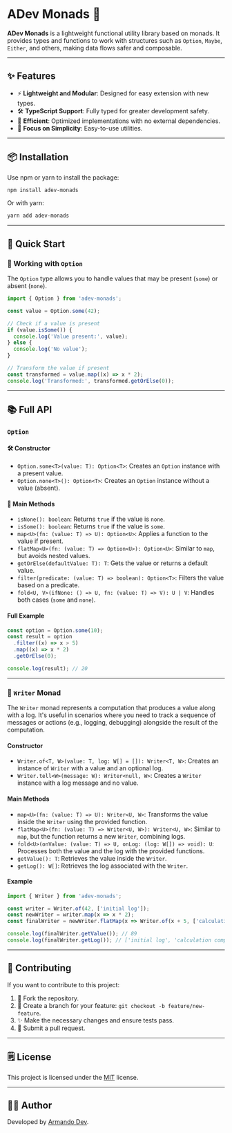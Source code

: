 # ADev Monads 🚀

**ADev Monads** is a lightweight functional utility library based on monads. It provides types and functions to work with structures such as `Option`, `Maybe`, `Either`, and others, making data flows safer and composable.

---

## ✨ Features

- ⚡ **Lightweight and Modular**: Designed for easy extension with new types.
- 🛠️ **TypeScript Support**: Fully typed for greater development safety.
- 🌟 **Efficient**: Optimized implementations with no external dependencies.
- 🔦 **Focus on Simplicity**: Easy-to-use utilities.

---

## 📦 Installation

Use npm or yarn to install the package:

```bash
npm install adev-monads
```

Or with yarn:

```bash
yarn add adev-monads
```

---

## 🚀 Quick Start

### 🧹 Working with `Option`

The `Option` type allows you to handle values that may be present (`some`) or absent (`none`).

```typescript
import { Option } from 'adev-monads';

const value = Option.some(42);

// Check if a value is present
if (value.isSome()) {
  console.log('Value present:', value);
} else {
  console.log('No value');
}

// Transform the value if present
const transformed = value.map((x) => x * 2);
console.log('Transformed:', transformed.getOrElse(0));
```

---

## 📚 Full API

### `Option`

#### 🛠️ Constructor

- `Option.some<T>(value: T): Option<T>`: Creates an `Option` instance with a present value.
- `Option.none<T>(): Option<T>`: Creates an `Option` instance without a value (absent).

#### 🚨 Main Methods

- `isNone(): boolean`: Returns `true` if the value is `none`.
- `isSome(): boolean`: Returns `true` if the value is `some`.
- `map<U>(fn: (value: T) => U): Option<U>`: Applies a function to the value if present.
- `flatMap<U>(fn: (value: T) => Option<U>): Option<U>`: Similar to `map`, but avoids nested values.
- `getOrElse(defaultValue: T): T`: Gets the value or returns a default value.
- `filter(predicate: (value: T) => boolean): Option<T>`: Filters the value based on a predicate.
- `fold<U, V>(ifNone: () => U, fn: (value: T) => V): U | V`: Handles both cases (`some` and `none`).

#### Full Example

```typescript
const option = Option.some(10);
const result = option
  .filter((x) => x > 5)
  .map((x) => x * 2)
  .getOrElse(0);

console.log(result); // 20
```

---

### 📝 `Writer` Monad

The `Writer` monad represents a computation that produces a value along with a log. It's useful in scenarios where you need to track a sequence of messages or actions (e.g., logging, debugging) alongside the result of the computation.

#### Constructor

- `Writer.of<T, W>(value: T, log: W[] = []): Writer<T, W>`: Creates an instance of `Writer` with a value and an optional log.
- `Writer.tell<W>(message: W): Writer<null, W>`: Creates a `Writer` instance with a log message and no value.

#### Main Methods

- `map<U>(fn: (value: T) => U): Writer<U, W>`: Transforms the value inside the `Writer` using the provided function.
- `flatMap<U>(fn: (value: T) => Writer<U, W>): Writer<U, W>`: Similar to `map`, but the function returns a new `Writer`, combining logs.
- `fold<U>(onValue: (value: T) => U, onLog: (log: W[]) => void): U`: Processes both the value and the log with the provided functions.
- `getValue(): T`: Retrieves the value inside the `Writer`.
- `getLog(): W[]`: Retrieves the log associated with the `Writer`.

#### Example

```typescript
import { Writer } from 'adev-monads';

const writer = Writer.of(42, ['initial log']);
const newWriter = writer.map(x => x * 2);
const finalWriter = newWriter.flatMap(x => Writer.of(x + 5, ['calculation complete']));

console.log(finalWriter.getValue()); // 89
console.log(finalWriter.getLog()); // ['initial log', 'calculation complete']
```

---

## 🤝 Contributing

If you want to contribute to this project:

1. 🍷 Fork the repository.
2. 🌱 Create a branch for your feature: `git checkout -b feature/new-feature`.
3. ✨ Make the necessary changes and ensure tests pass.
4. 🔄 Submit a pull request.

---

## 🗒 License

This project is licensed under the [MIT](LICENSE) license.

---

## 👨‍💻 Author

Developed by [Armando Dev](https://armandodev.vercel.app).